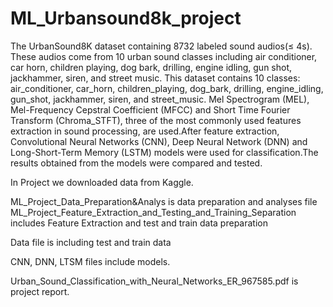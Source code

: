 # ML_Urbansound8k_project

The UrbanSound8K dataset containing 8732 labeled sound audios(≤ 4s). These audios come from 10 urban sound classes including air conditioner, car horn, children playing, dog bark, drilling, engine idling, gun shot, jackhammer, siren, and street music. 
This dataset contains 10 classes: air\_conditioner, car\_horn, children\_playing, dog\_bark, drilling, engine\_idling, gun\_shot, jackhammer, siren, and street\_music.
Mel Spectrogram (MEL), Mel-Frequency Cepstral Coefficient (MFCC) and Short Time Fourier Transform (Chroma\_STFT), three of the most commonly used features extraction  in sound processing, are used.After feature extraction, Convolutional Neural Networks (CNN), Deep Neural Network (DNN) and Long-Short-Term Memory (LSTM) models were used for classification.The results obtained from the models were compared and tested.

In Project we downloaded data from Kaggle.

ML_Project_Data_Preparation&Analys is data preparation and analyses file
ML_Project_Feature_Extraction_and_Testing_and_Training_Separation  includes  Feature Extraction and test and train data preparation

Data file is including test and train data 

CNN, DNN, LTSM files include models.

Urban_Sound_Classification_with_Neural_Networks_ER_967585.pdf is project report.

